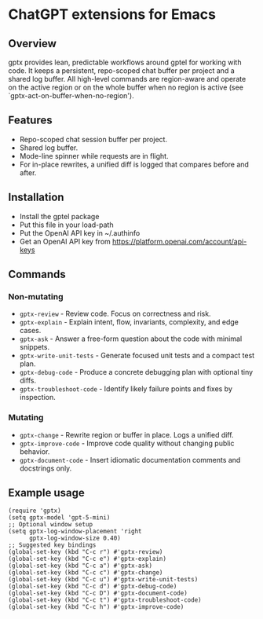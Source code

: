 # ChatGPT extensions for Emacs

## Overview
gptx provides lean, predictable workflows around gptel for working with code. It
keeps a persistent, repo-scoped chat buffer per project and a shared log
buffer. All high-level commands are region-aware and operate on the active
region or on the whole buffer when no region is active (see
`gptx-act-on-buffer-when-no-region').

## Features

* Repo-scoped chat session buffer per project.
* Shared log buffer.
* Mode-line spinner while requests are in flight.
* For in-place rewrites, a unified diff is logged that compares before and
  after.

## Installation

* Install the gptel package
* Put this file in your load-path
* Put the OpenAI API key in ~/.authinfo
* Get an OpenAI API key from https://platform.openai.com/account/api-keys

## Commands

### Non-mutating

* `gptx-review` - Review code. Focus on correctness and risk.
* `gptx-explain` - Explain intent, flow, invariants, complexity, and edge cases.
* `gptx-ask` - Answer a free-form question about the code with minimal snippets.
* `gptx-write-unit-tests` - Generate focused unit tests and a compact test plan.
* `gptx-debug-code` - Produce a concrete debugging plan with optional tiny diffs.
* `gptx-troubleshoot-code` - Identify likely failure points and fixes by inspection.

### Mutating
* `gptx-change` - Rewrite region or buffer in place. Logs a unified diff.
* `gptx-improve-code` - Improve code quality without changing public behavior.
* `gptx-document-code` - Insert idiomatic documentation comments and docstrings only.

## Example usage

```
(require 'gptx)
(setq gptx-model 'gpt-5-mini)
;; Optional window setup
(setq gptx-log-window-placement 'right
      gptx-log-window-size 0.40)
;; Suggested key bindings
(global-set-key (kbd "C-c r") #'gptx-review)
(global-set-key (kbd "C-c e") #'gptx-explain)
(global-set-key (kbd "C-c a") #'gptx-ask)
(global-set-key (kbd "C-c c") #'gptx-change)
(global-set-key (kbd "C-c u") #'gptx-write-unit-tests)
(global-set-key (kbd "C-c d") #'gptx-debug-code)
(global-set-key (kbd "C-c D") #'gptx-document-code)
(global-set-key (kbd "C-c t") #'gptx-troubleshoot-code)
(global-set-key (kbd "C-c h") #'gptx-improve-code)
```
